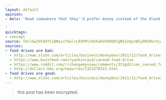 ```yaml
---
layout: default
opinion:
- Aelx: 'Read somewhere that they''d prefer money instead of the bland food donations.

'
quicktags:
- concept
source: TUclGwZVCD4YIiBNaisfGwlrL0VFMlcHZFwhGF8OURIgNSIxUysWIyIMJRkrUjwQRiIHOFtTAUEY
sources:
- food drives are bad:
  - http://www.slate.com/articles/business/moneybox/2011/12/food_drives_charities_need_your_money_not_your_random_old_food_.html
  - https://www.buzzfeed.com/ryankincaid/canned-food-drive
  - https://www.reddit.com/r/changemyview/comments/3t1gd2/cmv_canned_food_drives_are_a_colossal_waste_of/
  - http://dollars-bbs.org/news/res/1323370322.html
- food drives are good:
  - http://www.slate.com/articles/business/moneybox/2011/12/food_drives_charities_need_your_money_not_your_random_old_food_.html
---
```


> this post has been encrypted.